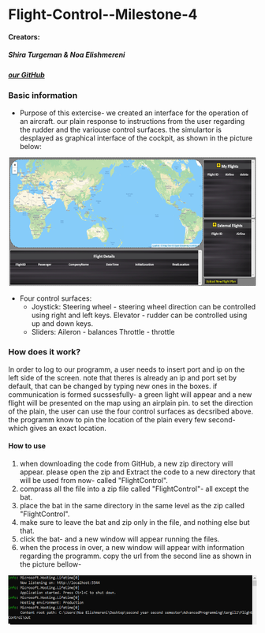 
# Flight-Control--Milestone-4


#### Creators: 
##### Shira Turgeman & Noa Elishmereni
#####  [our GitHub](https://github.com/noaElish/Flight-Control--Milestone-4)

### **Basic information**
* Purpose of this extercise-
we created an interface for the operation of an aircraft. our plain response to instructions from the user regarding the rudder and the variouse control surfaces. 
the simulartor is desplayed as graphical interface of the cockpit, as shown in the picture below:

 <p align="center">
 <img src=".\fc-image.png" width="500" height="260">
</p>

* Four control surfaces:
   * Joystick:
   Steering wheel - steering wheel direction 
   can be controlled using right and left keys. 
   Elevator - rudder
    can be controlled using up and down keys. 
   * Sliders:
   Aileron - balances
   Throttle - throttle

   
### **How does it work?**
In order to log to our programm, a user needs to insert port and ip on the left side of the screen.
note that theres is already an ip and port set by default, that can be changed by typing new ones in the boxes.
if communication is formed sucssesfully- a green light will appear and a new flight will be presented on the map using an airplain pin. 
to set the direction of the plain, the user can use the four control surfaces as decsribed above.
the programm know to pin the location of the plain every few second- which gives an exact location. 


#### **How to use**
1. when downloading the code from GitHub, a new zip directory will appear. 
please open the zip and Extract the code to a new directory that will be used from now- called "FlightControl".
2. comprass all the file into a zip file called "FlightControl"- all except the bat.
3. place the bat in the same directory in the same level as the zip called "FlightControl".
4. make sure to leave the bat and zip only in the file, and nothing else but that. 
5. click the bat- and a new window will appear running the files. 
6. when the process in over, a new window will appear with information regarding the programm. copy the url from the second line as shown in the picture bellow-

 <p align="center">
 <img src=".\running.png" width="700" height="100">
</p>


